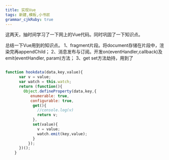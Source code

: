 ```yaml
---
title: 实现Vue
tags: 新建,模板,小书匠
grammar_cjkRuby: true
---
```


这两天，抽时间学习了一下网上的Vue代码。同时巩固了一下知识点。

总结一下Vue用到的知识点。
1、fragment片段。将document存储在片段中，渲染完再appendChild；
2、消息发布与订阅。开发on(eventHandler,callback)及emit(eventHandler, param)方法；
3、get set方法劫持，用到了   

``` JavaScript

function hookdata(data,key,value){
      var v = value;
      var watch = this.watch;
      return (function(){
        Object.defineProperty(data,key,{
           enumerable: true,
           configurable: true,
            get(){
              //console.log(v)
              return v;
            },
            set(value){
              v = value;
              watch.emit(key,value);
            }
          });
      })();
    }

```

